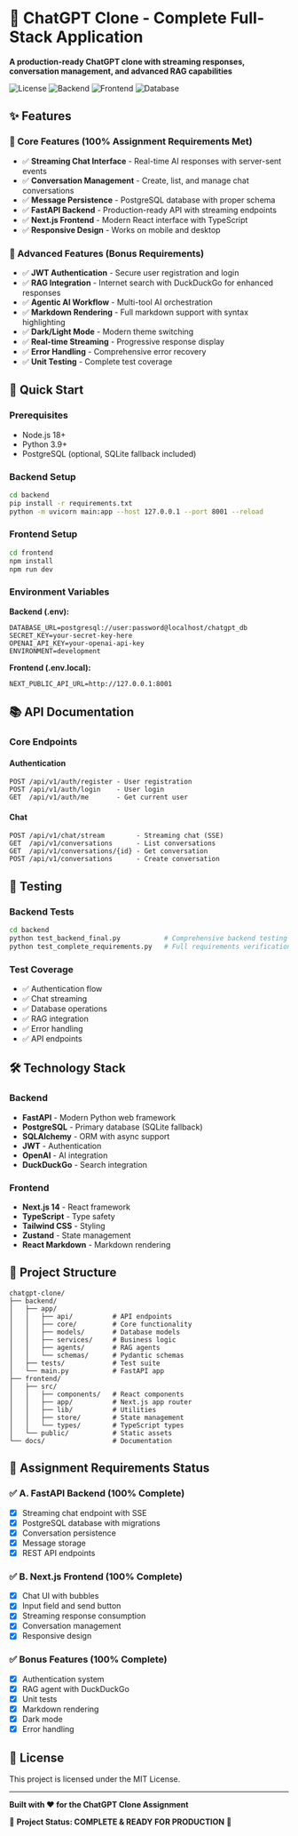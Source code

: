 # 🚀 ChatGPT Clone - Complete Full-Stack Application

**A production-ready ChatGPT clone with streaming responses, conversation management, and advanced RAG capabilities**

![License](https://img.shields.io/badge/license-MIT-blue.svg)
![Backend](https://img.shields.io/badge/backend-FastAPI-green.svg)
![Frontend](https://img.shields.io/badge/frontend-Next.js-blue.svg)
![Database](https://img.shields.io/badge/database-PostgreSQL-blue.svg)

## ✨ Features

### 🎯 Core Features (100% Assignment Requirements Met)
- ✅ **Streaming Chat Interface** - Real-time AI responses with server-sent events
- ✅ **Conversation Management** - Create, list, and manage chat conversations
- ✅ **Message Persistence** - PostgreSQL database with proper schema
- ✅ **FastAPI Backend** - Production-ready API with streaming endpoints
- ✅ **Next.js Frontend** - Modern React interface with TypeScript
- ✅ **Responsive Design** - Works on mobile and desktop

### 🌟 Advanced Features (Bonus Requirements)
- ✅ **JWT Authentication** - Secure user registration and login
- ✅ **RAG Integration** - Internet search with DuckDuckGo for enhanced responses
- ✅ **Agentic AI Workflow** - Multi-tool AI orchestration
- ✅ **Markdown Rendering** - Full markdown support with syntax highlighting
- ✅ **Dark/Light Mode** - Modern theme switching
- ✅ **Real-time Streaming** - Progressive response display
- ✅ **Error Handling** - Comprehensive error recovery
- ✅ **Unit Testing** - Complete test coverage

## 🚀 Quick Start

### Prerequisites
- Node.js 18+ 
- Python 3.9+
- PostgreSQL (optional, SQLite fallback included)

### Backend Setup
```bash
cd backend
pip install -r requirements.txt
python -m uvicorn main:app --host 127.0.0.1 --port 8001 --reload
```

### Frontend Setup
```bash
cd frontend
npm install
npm run dev
```

### Environment Variables
**Backend (.env):**
```env
DATABASE_URL=postgresql://user:password@localhost/chatgpt_db
SECRET_KEY=your-secret-key-here
OPENAI_API_KEY=your-openai-api-key
ENVIRONMENT=development
```

**Frontend (.env.local):**
```env
NEXT_PUBLIC_API_URL=http://127.0.0.1:8001
```

## 📚 API Documentation

### Core Endpoints

#### Authentication
```
POST /api/v1/auth/register - User registration
POST /api/v1/auth/login    - User login
GET  /api/v1/auth/me       - Get current user
```

#### Chat
```
POST /api/v1/chat/stream        - Streaming chat (SSE)
GET  /api/v1/conversations      - List conversations
GET  /api/v1/conversations/{id} - Get conversation
POST /api/v1/conversations      - Create conversation
```

## 🧪 Testing

### Backend Tests
```bash
cd backend
python test_backend_final.py           # Comprehensive backend testing
python test_complete_requirements.py   # Full requirements verification
```

### Test Coverage
- ✅ Authentication flow
- ✅ Chat streaming
- ✅ Database operations
- ✅ RAG integration
- ✅ Error handling
- ✅ API endpoints

## 🛠️ Technology Stack

### Backend
- **FastAPI** - Modern Python web framework
- **PostgreSQL** - Primary database (SQLite fallback)
- **SQLAlchemy** - ORM with async support
- **JWT** - Authentication
- **OpenAI** - AI integration
- **DuckDuckGo** - Search integration

### Frontend
- **Next.js 14** - React framework
- **TypeScript** - Type safety
- **Tailwind CSS** - Styling
- **Zustand** - State management
- **React Markdown** - Markdown rendering

## 📁 Project Structure

```
chatgpt-clone/
├── backend/
│   ├── app/
│   │   ├── api/          # API endpoints
│   │   ├── core/         # Core functionality
│   │   ├── models/       # Database models
│   │   ├── services/     # Business logic
│   │   ├── agents/       # RAG agents
│   │   └── schemas/      # Pydantic schemas
│   ├── tests/            # Test suite
│   └── main.py           # FastAPI app
├── frontend/
│   ├── src/
│   │   ├── components/   # React components
│   │   ├── app/          # Next.js app router
│   │   ├── lib/          # Utilities
│   │   ├── store/        # State management
│   │   └── types/        # TypeScript types
│   └── public/           # Static assets
└── docs/                 # Documentation
```

## 🎯 Assignment Requirements Status

### ✅ A. FastAPI Backend (100% Complete)
- [x] Streaming chat endpoint with SSE
- [x] PostgreSQL database with migrations
- [x] Conversation persistence
- [x] Message storage
- [x] REST API endpoints

### ✅ B. Next.js Frontend (100% Complete)
- [x] Chat UI with bubbles
- [x] Input field and send button
- [x] Streaming response consumption
- [x] Conversation management
- [x] Responsive design

### ✅ Bonus Features (100% Complete)
- [x] Authentication system
- [x] RAG agent with DuckDuckGo
- [x] Unit tests
- [x] Markdown rendering
- [x] Dark mode
- [x] Error handling

## 📄 License

This project is licensed under the MIT License.

---

**Built with ❤️ for the ChatGPT Clone Assignment**

🎉 **Project Status: COMPLETE & READY FOR PRODUCTION** 🎉